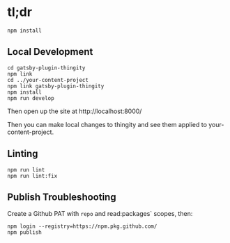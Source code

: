 # tl;dr

    npm install

## Local Development

    cd gatsby-plugin-thingity
    npm link
    cd ../your-content-project
    npm link gatsby-plugin-thingity
    npm install
    npm run develop

Then open up the site at http://localhost:8000/

Then you can make local changes to thingity and see them applied to your-content-project.

## Linting

    npm run lint
    npm run lint:fix

## Publish Troubleshooting

Create a Github PAT with `repo` and read:packages` scopes, then:

    npm login --registry=https://npm.pkg.github.com/
    npm publish
